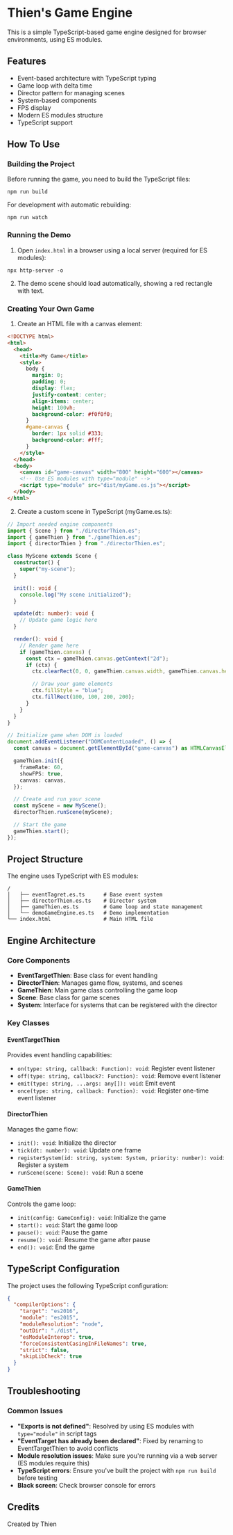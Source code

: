 # Thien's Game Engine

This is a simple TypeScript-based game engine designed for browser environments, using ES modules.

## Features

- Event-based architecture with TypeScript typing
- Game loop with delta time
- Director pattern for managing scenes
- System-based components
- FPS display
- Modern ES modules structure
- TypeScript support

## How To Use

### Building the Project

Before running the game, you need to build the TypeScript files:

```
npm run build
```

For development with automatic rebuilding:

```
npm run watch
```

### Running the Demo

1. Open `index.html` in a browser using a local server (required for ES modules):

```
npx http-server -o
```

2. The demo scene should load automatically, showing a red rectangle with text.

### Creating Your Own Game

1. Create an HTML file with a canvas element:

```html
<!DOCTYPE html>
<html>
  <head>
    <title>My Game</title>
    <style>
      body {
        margin: 0;
        padding: 0;
        display: flex;
        justify-content: center;
        align-items: center;
        height: 100vh;
        background-color: #f0f0f0;
      }
      #game-canvas {
        border: 1px solid #333;
        background-color: #fff;
      }
    </style>
  </head>
  <body>
    <canvas id="game-canvas" width="800" height="600"></canvas>
    <!-- Use ES modules with type="module" -->
    <script type="module" src="dist/myGame.es.js"></script>
  </body>
</html>
```

2. Create a custom scene in TypeScript (myGame.es.ts):

```typescript
// Import needed engine components
import { Scene } from "./directorThien.es";
import { gameThien } from "./gameThien.es";
import { directorThien } from "./directorThien.es";

class MyScene extends Scene {
  constructor() {
    super("my-scene");
  }

  init(): void {
    console.log("My scene initialized");
  }

  update(dt: number): void {
    // Update game logic here
  }

  render(): void {
    // Render game here
    if (gameThien.canvas) {
      const ctx = gameThien.canvas.getContext("2d");
      if (ctx) {
        ctx.clearRect(0, 0, gameThien.canvas.width, gameThien.canvas.height);

        // Draw your game elements
        ctx.fillStyle = "blue";
        ctx.fillRect(100, 100, 200, 200);
      }
    }
  }
}

// Initialize game when DOM is loaded
document.addEventListener("DOMContentLoaded", () => {
  const canvas = document.getElementById("game-canvas") as HTMLCanvasElement;

  gameThien.init({
    frameRate: 60,
    showFPS: true,
    canvas: canvas,
  });

  // Create and run your scene
  const myScene = new MyScene();
  directorThien.runScene(myScene);

  // Start the game
  gameThien.start();
});
```

## Project Structure

The engine uses TypeScript with ES modules:

```
/
│   ├── eventTagret.es.ts      # Base event system
│   ├── directorThien.es.ts    # Director system
│   ├── gameThien.es.ts        # Game loop and state management
│   └── demoGameEngine.es.ts   # Demo implementation
└── index.html                 # Main HTML file
```

## Engine Architecture

### Core Components

- **EventTargetThien**: Base class for event handling
- **DirectorThien**: Manages game flow, systems, and scenes
- **GameThien**: Main game class controlling the game loop
- **Scene**: Base class for game scenes
- **System**: Interface for systems that can be registered with the director

### Key Classes

#### EventTargetThien

Provides event handling capabilities:

- `on(type: string, callback: Function): void`: Register event listener
- `off(type: string, callback?: Function): void`: Remove event listener
- `emit(type: string, ...args: any[]): void`: Emit event
- `once(type: string, callback: Function): void`: Register one-time event listener

#### DirectorThien

Manages the game flow:

- `init(): void`: Initialize the director
- `tick(dt: number): void`: Update one frame
- `registerSystem(id: string, system: System, priority: number): void`: Register a system
- `runScene(scene: Scene): void`: Run a scene

#### GameThien

Controls the game loop:

- `init(config: GameConfig): void`: Initialize the game
- `start(): void`: Start the game loop
- `pause(): void`: Pause the game
- `resume(): void`: Resume the game after pause
- `end(): void`: End the game

## TypeScript Configuration

The project uses the following TypeScript configuration:

```json
{
  "compilerOptions": {
    "target": "es2016",
    "module": "es2015",
    "moduleResolution": "node",
    "outDir": "./dist",
    "esModuleInterop": true,
    "forceConsistentCasingInFileNames": true,
    "strict": false,
    "skipLibCheck": true
  }
}
```

## Troubleshooting

### Common Issues

- **"Exports is not defined"**: Resolved by using ES modules with `type="module"` in script tags
- **"EventTarget has already been declared"**: Fixed by renaming to EventTargetThien to avoid conflicts
- **Module resolution issues**: Make sure you're running via a web server (ES modules require this)
- **TypeScript errors**: Ensure you've built the project with `npm run build` before testing
- **Black screen**: Check browser console for errors

## Credits

Created by Thien
